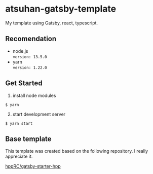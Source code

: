 # atsuhan-gatsby-template

My template using Gatsby, react, typescript.

## Recomendation

- node.js  
   `version: 13.5.0`
- yarn  
   `version: 1.22.0`

## Get Started

1. install node modules

```
$ yarn
```

2. start development server

```
$ yarn start
```

## Base template

This template was created based on the following repository. I really appreciate it.

[hppRC/gatsby-starter-hpp](https://github.com/hppRC/gatsby-starter-hpp)
